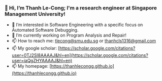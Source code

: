 ### 👋 Hi, I’m Thanh Le-Cong; I'm a research engineer at Singapore Management University!

- 👀 I’m interested in Software Engineering with a specific focus on Automated Software Debugging.
- 🌱 I’m currently working on Program Analysis and Repair!
- 📫 How to reach me: tlecong@smu.edu.sg or thanhcls1316@gmail.com
- 📫 My google scholar: [https://scholar.google.com/citations?user=0TJ2SI8AAAAJ&hl=en](https://scholar.google.com/citations?user=iaQgZHYAAAAJ&hl=en)
- 📫 My homepage: [https://thanhlecongg.github.io](https://thanhlecongg.github.io)

<!---
thanhlecongg/thanhlecongg is a ✨ special ✨ repository because its `README.md` (this file) appears on your GitHub profile.
You can click the Preview link to take a look at your changes.
--->
